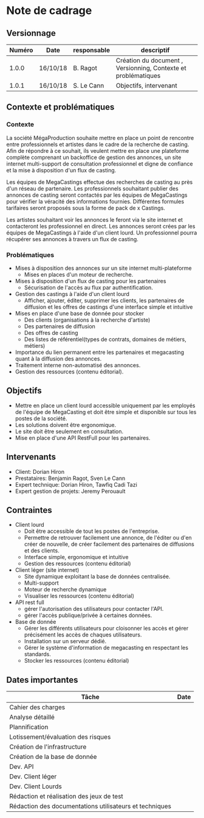 # Note de cadrage

## Versionnage

| Numéro | Date     | responsable | descriptif                                                     |
| ------ | -------- | ----------- | -------------------------------------------------------------- |
| 1.0.0  | 16/10/18 | B. Ragot    | Création du document , Versionning, Contexte et problématiques |
| 1.0.1  | 16/10/18 | S. Le Cann  | Objectifs, intervenant                                         |

## Contexte et problématiques

### Contexte

La société MégaProduction souhaite mettre en place un point de rencontre entre professionnels et artistes dans le cadre de la recherche de casting. Afin de répondre à ce souhait, ils veulent mettre en place une plateforme complète comprenant un backoffice de gestion des annonces, un site internet multi-support de consultation professionnel et digne de confiance et la mise à disposition d'un flux de casting.

Les équipes de MegaCastings effectue des recherches de casting au près d'un réseau de partenaire. Les professionnels souhaitant publier des annonces de casting seront contactés par les équipes de MegaCastings pour vérifier la véracité des informations fournies. Différentes formules tarifaires seront proposés sous la forme de pack de x Castings.

Les artistes souhaitant voir les annonces le feront via le site internet et contacteront les professionnel en direct. Les annonces seront crées par les équipes de MegaCastings à l'aide d'un client lourd. Un professionnel pourra récupérer ses annonces à travers un flux de casting.

### Problématiques

- Mises à disposition des annonces sur un site internet multi-plateforme
  - Mises en places d'un moteur de recherche.
- Mises à disposition d'un flux de casting pour les partenaires
  - Sécurisation de l'accès au flux par authentification.
- Gestion des castings à l'aide d'un client lourd
  - Afficher, ajouter, éditer, supprimer les clients, les partenaires de diffusion et les offres de castings d'une interface simple et intuitive
- Mises en place d'une base de donnée pour stocker
  - Des clients (organisations à la recherche d'artiste)
  - Des partenaires de diffusion
  - Des offres de casting
  - Des listes de référentiel(types de contrats, domaines de métiers, métiers)
- Importance du lien permanent entre les partenaires et megacasting quant à la diffusion des annonces.
- Traitement interne non-automatisé des annonces.
- Gestion des ressources (contenu éditorial).

## Objectifs

- Mettre en place un client lourd accessible uniquement par les employés de l'équipe de MegaCasting et doit être simple et disponible sur tous les postes de la société.
- Les solutions doivent être ergonomique.
- Le site doit être seulement en consultation.
- Mise en place d'une API RestFull pour les partenaires.

## Intervenants

- Client: Dorian Hiron
- Prestataires: Benjamin Ragot, Sven Le Cann
- Expert technique: Dorian Hiron, Tawfiq Cadi Tazi
- Expert gestion de projets: Jeremy Perouault

## Contraintes

- Client lourd
    - Doit être accessible de tout les postes de l'entreprise.
    - Permettre de retrouver facilement une annonce, de l'éditer ou d'en créer de nouvelle, de créer facilement des partenaires de diffusions et des clients.
    - Interface simple, ergonomique et intuitive
    - Gestion des ressources (contenu éditorial)
- Client léger (site internet)
    - Site dynamique exploitant la base de données centralisée.
    - Multi-support
    - Moteur de recherche dynamique
    - Visualiser les ressources (contenu éditorial)
- API rest full
    - gérer l'autorisation des utilisateurs pour contacter l'API.
    - gérer l'accès publique/privée à certaines données.
- Base de donnée
    - Gérer les différents utilisateurs pour cloisonner les accès et gérer précisément les accès de chaques utilisateurs.
    - Installation sur un serveur dédié.
    - Gérer le système d'information de megacasting en respectant les standards.
    - Stocker les ressources (contenu éditorial)

## Dates importantes

| Tâche                                                   | Date |
| ------------------------------------------------------- | ---- |
| Cahier des charges                                      |      |
| Analyse détaillé                                        |      |
| Plannification                                          |      |
| Lotissement/évaluation des risques                      |      |
| Création de l'infrastructure                            |      |
| Création de la base de donnée                           |      |
| Dev. API                                                |      |
| Dev. Client léger                                       |      |
| Dev. Client Lourds                                      |      |
| Rédaction et réalisation des jeux de test               |      |
| Rédaction des documentations utilisateurs et techniques |      |